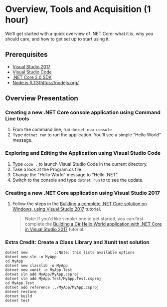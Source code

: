 # Overview, Tools and Acquisition (1 hour)

We'll get started with a quick overview of .NET Core: what it is, why you should care, and how to get set up to start using it.

## Prerequisites
* [Visual Studio 2017](https://www.visualstudio.com/thank-you-downloading-visual-studio/?sku=Community&rel=15)
* [Visual Studio Code](https://code.visualstudio.com)
* [.NET Core 2.0 SDK](https://www.microsoft.com/net/download/core)
* [Node.js (LTS)]()https://nodejs.org/

## Overview Presentation

### Creating a new .NET Core console application using Command Line tools

1. From the command line, run `dotnet new console`
1. Type `dotnet run` to run the application. You'll see a simple "Hello World" message.

### Exploring and Editing the Application using Visual Studio Code

1. Type `code .` to launch Visual Studio Code in the current directory.
1. Take a look at the Program.cs file.
1. Change the "Hello World" message to "Hello .NET".
1. Switch to the console and type `dotnet run` to to see the update.

### Creating a new .NET Core application using Visual Studio 2017

1. Follow the steps in the [Building a complete .NET Core solution on Windows, using Visual Studio 2017](https://docs.microsoft.com/en-us/dotnet/articles/core/tutorials/using-on-windows-full-solution) tutorial.
    > Note: If you'd like simpler one to get started, you can first complete the [Building a C# Hello World application with .NET Core in Visual Studio 2017](https://docs.microsoft.com/en-us/dotnet/articles/csharp/getting-started/with-visual-studio) tutorial.

### Extra Credit: Create a Class Library and Xunit test solution
```
dotnet new            ::Note: this lists available options
dotnet new sln -o MyApp
cd MyApp
dotnet new classlib -o MyApp
dotnet new xunit -o MyApp.Test
dotnet sln add MyApp/MyApp.csproj
dotnet sln add MyApp.Test/MyApp.Test.csproj
cd MyApp.Test
dotnet add reference ../MyApp/MyApp.csproj
dotnet restore
dotnet build
dotnet test
```